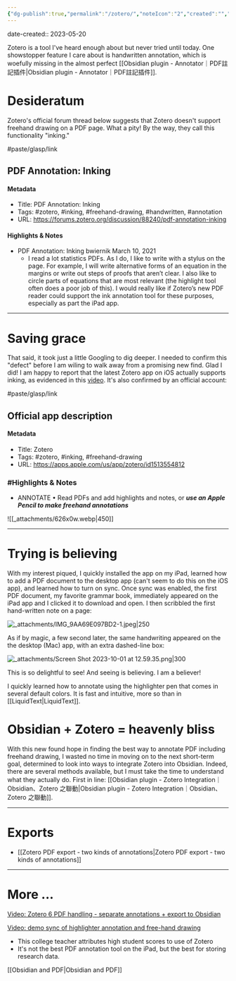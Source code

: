 ```yaml
---
{"dg-publish":true,"permalink":"/zotero/","noteIcon":"2","created":"","updated":""}
---
```


date-created:: 2023-05-20

Zotero is a tool I've heard enough about but never tried until today. One showstopper feature I care about is handwritten annotation, which is woefully missing in the almost perfect [[Obsidian plugin - Annotator｜PDF註記插件\|Obsidian plugin - Annotator｜PDF註記插件]].
# Desideratum

Zotero's official forum thread below suggests that Zotero doesn't support freehand drawing on a PDF page. What a pity! By the way, they call this functionality "inking."

#paste/glasp/link 
## PDF Annotation: Inking

#### Metadata
- Title: PDF Annotation: Inking
- Tags: #zotero, #inking, #freehand-drawing, #handwritten, #annotation
- URL: https://forums.zotero.org/discussion/88240/pdf-annotation-inking
#### Highlights & Notes
- PDF Annotation: Inking bwiernik March 10, 2021 
	- I read a lot statistics PDFs. As I do, I like to write with a stylus on the page. For example, I will write alternative forms of an equation in the margins or write out steps of proofs that aren’t clear. I also like to circle parts of equations that are most relevant (the highlight tool often does a poor job of this). I would really like if Zotero’s new PDF reader could support the ink annotation tool for these purposes, especially as part the iPad app.

---
# Saving grace

That said, it took just a little Googling to dig deeper. I needed to confirm this "defect" before I am wiling to walk away from a promising new find. Glad I did! I am happy to report that the latest Zotero app on iOS actually supports inking, as evidenced in this [video](https://www.bilibili.com/video/BV1P54y1N7Gr/?spm_id_from=333.337.search-card.all.click). It's also confirmed by an official account:

#paste/glasp/link 
## Official app description
#### Metadata

- Title: ‎Zotero
- Tags: #zotero, #inking, #freehand-drawing
- URL: https://apps.apple.com/us/app/zotero/id1513554812
### #Highlights & Notes

- ANNOTATE  • Read PDFs and add highlights and notes, or ***use an Apple Pencil to make freehand annotations***

![[_attachments/626x0w.webp|450]]

---
# Trying is believing

With my interest piqued, I quickly installed the app on my iPad, learned how to add a PDF document to the desktop app (can't seem to do this on the iOS app), and learned how to turn on sync. Once sync was enabled, the first PDF document, my favorite grammar book, immediately appeared on the iPad app and I clicked it to download and open. I then scribbled the first hand-written note on a page:

![_attachments/IMG_9AA69E097BD2-1.jpeg|250](/img/user/_attachments/IMG_9AA69E097BD2-1.jpeg)

As if by magic, a few second later, the same handwriting appeared on the the desktop (Mac) app, with an extra dashed-line box:

![_attachments/Screen Shot 2023-10-01 at 12.59.35.png|300](/img/user/_attachments/Screen%20Shot%202023-10-01%20at%2012.59.35.png)

This is so delightful to see! And seeing is believing. I am a believer!

I quickly learned how to annotate using the highlighter pen that comes in several default colors. It is fast and intuitive, more so than in [[LiquidText\|LiquidText]].
# Obsidian + Zotero = heavenly bliss

With this new found hope in finding the best way to annotate PDF including freehand drawing, I wasted no time in moving on to the next short-term goal, determined to look into ways to integrate Zotero into Obsidian. Indeed, there are several methods available, but I must take the time to understand what they actually do. First in line: [[Obsidian plugin - Zotero Integration｜Obsidian、Zotero 之聯動\|Obsidian plugin - Zotero Integration｜Obsidian、Zotero 之聯動]].

---
# Exports
- [[Zotero PDF export - two kinds of annotations\|Zotero PDF export - two kinds of annotations]]

---

# More ...

[Video: Zotero 6 PDF handling - separate annotations + export to Obsidian](https://www.youtube.com/watch?v=mMpVMuGBGe8)

[Video: demo sync of highlighter annotation and free-hand drawing](https://www.youtube.com/watch?v=dxQxrYCJRvY)
- This college teacher attributes high student scores to use of Zotero
- It's not the best PDF annotation tool on the iPad, but the best for storing research data.

[[Obsidian and PDF\|Obsidian and PDF]]